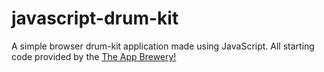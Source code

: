 # javascript-drum-kit

A simple browser drum-kit application made using JavaScript. All starting code provided by the [The App Brewery!](https://www.appbrewery.co/)
